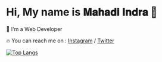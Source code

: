 # Hi, My name is 𝐌𝐚𝐡𝐚𝐝𝐢 𝐈𝐧𝐝𝐫𝐚 👋

🌟 I'm a Web Developer

🔥 You can reach me on :  [Instagram](https://www.instagram.com/mahadindra/) / [Twitter](https://www.twitter.com/vwxmz/)

[![Top Langs](https://github-readme-stats.vercel.app/api/top-langs/?username=indra-182&layout=compact&theme=react)](https://github.com/indra-182/)
